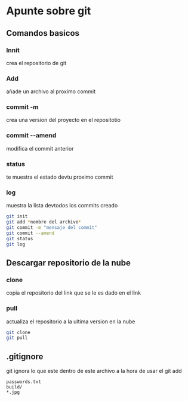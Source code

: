 # Apunte sobre git

## Comandos basicos



### Innit
crea el repositorio de git
### Add 
añade un archivo al proximo commit
### commit -m
crea una version del proyecto en el repositotio
### commit --amend
modifica el commit anterior
### status
te muestra el estado devtu proximo commit
### log
muestra la lista devtodos los commits creado

```bash
git init
git add *nombre del archivo*
git commit -m "mensaje del commit"
git commit --amend
git status
git log 
```

## Descargar repositorio de la nube


### clone
copia el repositorio del link que se le es dado en el link
### pull
actualiza el repositorio a la ultima version en la nube

```bash
git clone  
git pull
```

## .gitignore

git ignora lo que este dentro de este archivo a la hora de usar el git add

```
passwords.txt
build/
*.jpg
```



